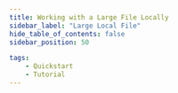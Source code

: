 ```yaml
---
title: Working with a Large File Locally
sidebar_label: "Large Local File"
hide_table_of_contents: false
sidebar_position: 50

tags:
    - Quickstart
    - Tutorial
---
```

